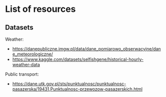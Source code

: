 List of resources
=================

Datasets
--------

Weather:
- https://danepubliczne.imgw.pl/data/dane_pomiarowo_obserwacyjne/dane_meteorologiczne/
- https://www.kaggle.com/datasets/selfishgene/historical-hourly-weather-data

Public transport:
- https://dane.utk.gov.pl/sts/punktualnosc/punktualnosc-pasazerska/19431,Punktualnosc-przewozow-pasazerskich.html
